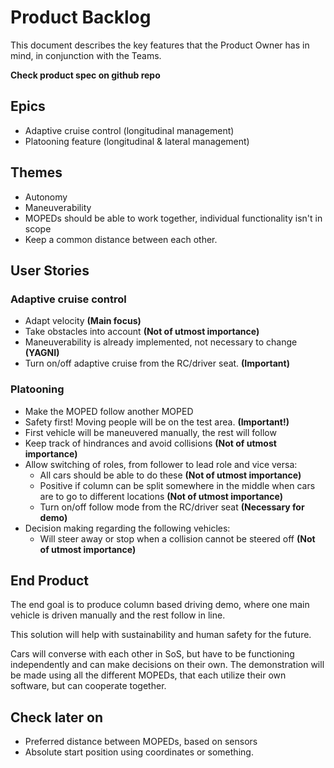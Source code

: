 # Product Backlog

This document describes the key features that the Product Owner has in mind, in conjunction with the Teams.

**Check product spec on github repo**

## Epics

- Adaptive cruise control (longitudinal management)
- Platooning feature (longitudinal & lateral management)

## Themes

- Autonomy
- Maneuverability
- MOPEDs should be able to work together, individual functionality isn't in scope
- Keep a common distance between each other.


## User Stories

### Adaptive cruise control

- Adapt velocity **(Main focus)**
- Take obstacles into account **(Not of utmost importance)**
- Maneuverability is already implemented, not necessary to change **(YAGNI)**
- Turn on/off adaptive cruise from the RC/driver seat. **(Important)**

### Platooning

- Make the MOPED follow another MOPED
- Safety first! Moving people will be on the test area. **(Important!)**
- First vehicle will be maneuvered manually, the rest will follow
- Keep track of hindrances and avoid collisions **(Not of utmost importance)**
- Allow switching of roles, from follower to lead role and vice versa:
    - All cars should be able to do these **(Not of utmost importance)**
    - Positive if column can be split somewhere in the middle when cars are to go to different locations **(Not of utmost importance)**
    - Turn on/off follow mode from the RC/driver seat **(Necessary for demo)**
- Decision making regarding the following vehicles:
    - Will steer away or stop when a collision cannot be steered off **(Not of utmost importance)**

## End Product

The end goal is to produce column based driving demo, where one main vehicle is driven manually and the rest follow in line.

This solution will help with sustainability and human safety for the future.

Cars will converse with each other in SoS, but have to be functioning independently and can make decisions on their own. The demonstration will be made using all the different MOPEDs, that each utilize their own software, but can cooperate together.


## Check later on

- Preferred distance between MOPEDs, based on sensors
- Absolute start position using coordinates or something.